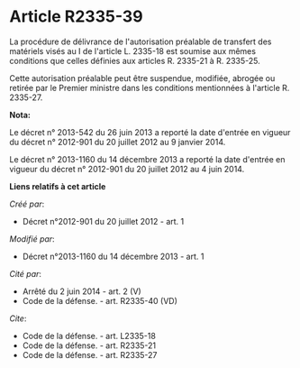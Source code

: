 # Article R2335-39

La procédure de délivrance de l'autorisation préalable de transfert des matériels visés au I de l'article L. 2335-18 est
soumise aux mêmes conditions que celles définies aux articles R. 2335-21 à R. 2335-25. 

Cette autorisation préalable peut être suspendue, modifiée, abrogée ou retirée par le Premier ministre dans les conditions
mentionnées à l'article R. 2335-27.

**Nota:**

Le décret n° 2013-542 du 26 juin 2013 a reporté la date d'entrée en vigueur du décret n° 2012-901 du 20 juillet 2012 au 9
janvier 2014.

Le décret n° 2013-1160 du 14 décembre 2013 a reporté la date d'entrée en vigueur du décret n° 2012-901 du 20 juillet 2012 au
4 juin 2014.

**Liens relatifs à cet article**

_Créé par_:

  - Décret n°2012-901 du 20 juillet 2012 - art. 1

_Modifié par_:

  - Décret n°2013-1160 du 14 décembre 2013 - art. 1

_Cité par_:

  - Arrêté du 2 juin 2014 - art. 2 (V)
  - Code de la défense. - art. R2335-40 (VD)

_Cite_:

  - Code de la défense. - art. L2335-18
  - Code de la défense. - art. R2335-21
  - Code de la défense. - art. R2335-27
